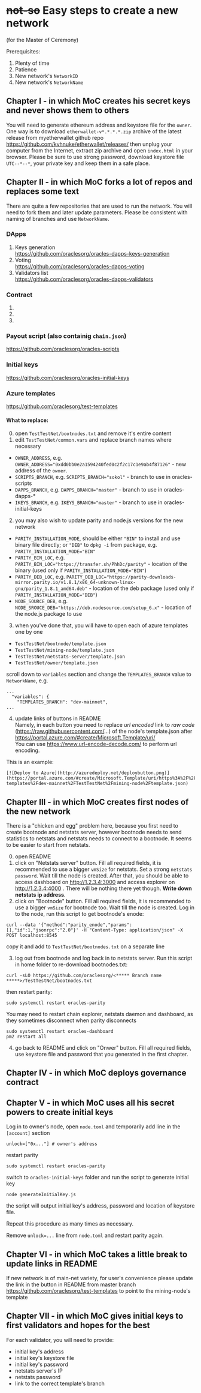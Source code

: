 # ~~not-so~~ Easy steps to create a new network
(for the Master of Ceremony)

Prerequisites:
1. Plenty of time
2. Patience
3. New network's `NetworkID`
4. New network's `NetworkName`

## Chapter I - in which MoC creates his secret keys and never shows them to others

You will need to generate ethereum address and keystore file for the `owner`.  
One way is to download `etherwallet-v*.*.*.*.zip` archive of the latest release from myetherwallet github repo https://github.com/kvhnuke/etherwallet/releases/
then unplug your computer from the Internet, extract zip archive and open `index.html` in your browser.
Please be sure to use strong password, download keystore file `UTC--*--*`, your private key and keep them in a safe place.

## Chapter II - in which MoC forks a lot of repos and replaces some text

There are quite a few repositories that are used to run the network. You will need to fork them and later update parameters.
Please be consistent with naming of branches and use `NetworkName`.

### DApps
1. Keys generation  
https://github.com/oraclesorg/oracles-dapps-keys-generation
2. Voting  
https://github.com/oraclesorg/oracles-dapps-voting
3. Validators list  
https://github.com/oraclesorg/oracles-dapps-validators

### Contract
1.
2.
3.

### Payout script (also containig `chain.json`)
https://github.com/oraclesorg/oracles-scripts

### Initial keys
https://github.com/oraclesorg/oracles-initial-keys

### Azure templates
https://github.com/oraclesorg/test-templates

#### What to replace:
0. open `TestTestNet/bootnodes.txt` and remove it's entire content
1. edit `TestTestNet/common.vars` and replace branch names where necessary
* `OWNER_ADDRESS`, e.g. `OWNER_ADDRESS="0xdd0bb0e2a1594240fed0c2f2c17c1e9ab4f87126"` - new address of the `owner`.
* `SCRIPTS_BRANCH`, e.g. `SCRIPTS_BRANCH="sokol"` - branch to use in oracles-scripts
* `DAPPS_BRANCH`, e.g. `DAPPS_BRANCH="master"` - branch to use in oracles-dapps-*
* `IKEYS_BRANCH`, e.g. `IKEYS_BRANCH="master"` - branch to use in oracles-initial-keys
2. you may also wish to update parity and node.js versions for the new network
* `PARITY_INSTALLATION_MODE`, should be either `"BIN"` to install and use binary file directly; or `"DEB"` to `dpkg -i` from package, e.g. `PARITY_INSTALLATION_MODE="BIN"`
* `PARITY_BIN_LOC`, e.g. `PARITY_BIN_LOC="https://transfer.sh/PhhDc/parity"` - location of the binary (used only if `PARITY_INSTALLATION_MODE="BIN"`)
* `PARITY_DEB_LOC`, e.g. `PARITY_DEB_LOC="https://parity-downloads-mirror.parity.io/v1.8.1/x86_64-unknown-linux-gnu/parity_1.8.1_amd64.deb"` - location of the deb package (used only if `PARITY_INSTALLATION_MODE="DEB"`)
* `NODE_SOURCE_DEB`, e.g. `NODE_SROUCE_DEB="https://deb.nodesource.com/setup_6.x"` - location of the node.js package to use
3. when you've done that, you will have to open each of azure templates one by one
* `TestTestNet/bootnode/template.json`
* `TestTestNet/mining-node/template.json`
* `TestTestNet/netstats-server/template.json`
* `TestTestNet/owner/template.json`

scroll down to `variables` section and change the `TEMPLATES_BRANCH` value to `NetworkName`, e.g.
```
...
  "variables": {
    "TEMPLATES_BRANCH": "dev-mainnet",
...
```
4. update links of buttons in README  
Namely, in each button you need to replace _url encoded_ link to _raw code_ (https://raw.githubusercontent.com/...) of the node's template.json after https://portal.azure.com/#create/Microsoft.Template/uri/  
You can use https://www.url-encode-decode.com/ to perform url encoding.

This is an example:
```
[![Deploy to Azure](http://azuredeploy.net/deploybutton.png)](https://portal.azure.com/#create/Microsoft.Template/uri/https%3A%2F%2Fraw.githubusercontent.com%2Foraclesorg%2Ftest-templates%2Fdev-mainnet%2FTestTestNet%2Fmining-node%2Ftemplate.json)
```

## Chapter III - in which MoC creates first nodes of the new network
There is a "chicken and egg" problem here, because you first need to create bootnode and netstats server, however bootnode needs to send statistics to netstats and netstats needs to connect to a bootnode. It seems to be easier to start from netstats.

0. open README
1. click on "Netstats server" button. Fill all required fields, it is recommended to use a bigger `vmSize` for netstats. Set a strong `netstats password`. Wait till the node is created. After that, you should be able to access dashboard on http://1.2.3.4:3000 and access explorer on http://1.2.3.4:4000 . There will be nothing there yet though. **Write down netstats ip address**.
2. click on "Bootnode" button. Fill all required fields, it is recommended to use a bigger `vmSize` for bootnode too. Wait till the node is created. Log in to the node, run this script to get bootnode's enode:
```
curl --data '{"method":"parity_enode","params":[],"id":1,"jsonrpc":"2.0"}' -H "Content-Type: application/json" -X POST localhost:8545
```
copy it and add to `TestTestNet/bootnodes.txt` on a separate line

3. log out from bootnode and log back in to netstats server. Run this script in home folder to re-download bootnodes.txt:
```
curl -sLO https://github.com/oraclesorg/<***** Branch name *****>/TestTestNet/bootnodes.txt
```
then restart parity:
```
sudo systemctl restart oracles-parity
```
You may need to restart chain explorer, netstats daemon and dashboard, as they sometimes disconnect when parity disconnects
```
sudo systemctl restart oracles-dashboard
pm2 restart all
```

4. go back to README and click on "Onwer" button. Fill all required fields, use keystore file and password that you generated in the first chapter.

## Chapter IV - in which MoC deploys governance contract

## Chapter V - in which MoC uses all his secret powers to create initial keys
Log in to owner's node, open `node.toml` and temporarily add line in the `[account]` section
```
unlock=["0x..."] # owner's address
```
restart parity
```
sudo systemctl restart oracles-parity
```

switch to `oracles-initial-keys` folder and run the script to generate initial key
```
node generateInitialKey.js
```
the script will output initial key's address, password and location of keystore file.

Repeat this procedure as many times as necessary.

Remove `unlock=...` line from `node.toml` and restart parity again.

## Chapter VI - in which MoC takes a little break to update links in README
If new network is of main-net variety, for user's convenience please update the link in the button in README from master branch
https://github.com/oraclesorg/test-templates
to point to the mining-node's template

## Chapter VII - in which MoC gives initial keys to first validators and hopes for the best
For each validator, you will need to provide:
* initial key's address
* initial key's keystore file
* initial key's password
* netstats server's IP
* netstats password
* link to the correct template's branch
